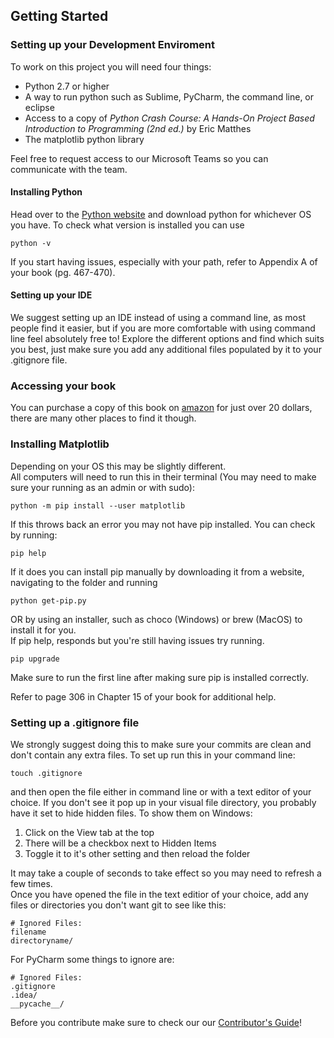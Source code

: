 ## Getting Started
### Setting up your Development Enviroment
To work on this project you will need four things:
* Python 2.7 or higher
* A way to run python such as Sublime, PyCharm, the command line, or eclipse
* Access to a copy of *Python Crash Course: A Hands-On Project Based Introduction to Programming (2nd ed.)* by Eric Matthes
* The matplotlib python library

Feel free to request access to our Microsoft Teams so you can communicate with the team.

#### Installing Python
Head over to the [Python website][python] and download python for whichever OS you have. 
To check what version is installed you can use
~~~
python -v
~~~
If you start having issues, especially with your path, refer to Appendix A of your book (pg. 467-470).  

#### Setting up your IDE
We suggest setting up an IDE instead of using a command line, as most people find it easier,
but if you are more comfortable with using command line feel absolutely free to!
Explore the different options and find which suits you best, just make sure you 
add any additional files populated by it to your .gitignore file.


### Accessing your book
You can purchase a copy of this book on [amazon][amazon] for just over 20 dollars, there are many other places to find it though.

### Installing Matplotlib
Depending on your OS this may be slightly different.<br>
All computers will need to run this in their terminal (You may need to make sure your running as an admin or with sudo):
~~~
python -m pip install --user matplotlib
~~~
If this throws back an error you may not have pip installed. You can check by running:
~~~
pip help
~~~
If it does you can install pip manually by downloading it from a website, navigating to the folder and running
~~~
python get-pip.py
~~~
OR by using an installer, such as choco (Windows) or brew (MacOS) to install it for you.<br>
If pip help, responds but you're still having issues try running.
~~~
pip upgrade
~~~
Make sure to run the first line after making sure pip is installed correctly.


Refer to page 306 in Chapter 15 of your book for additional help.

### Setting up a .gitignore file
We strongly suggest doing this to make sure your commits are clean and don't contain any extra files.
To set up run this in your command line:
~~~
touch .gitignore
~~~
and then open the file either in command line or with a text editor of your choice. 
If you don't see it pop up in your visual file directory, you probably have it set to hide hidden files.
To show them on Windows:
1. Click on the View tab at the top
2. There will be a checkbox next to Hidden Items
3. Toggle it to it's other setting and then reload the folder<br>

It may take a couple of seconds to take effect so you may need to refresh a few times.<br>
Once you have opened the file in the text editior of your choice, 
add any files or directories you don't want git to see like this:
~~~
# Ignored Files:
filename
directoryname/
~~~
For PyCharm some things to ignore are:
~~~
# Ignored Files:
.gitignore
.idea/
__pycache__/
~~~

Before you contribute make sure to check our our [Contributor's Guide][contributor-guide]!

[python]: https://www.python.org/
[amazon]: https://www.amazon.com/Python-Crash-Course-2nd-Edition/dp/1593279280/ref=pd_lpo_14_t_0/144-8328931-0355433?_encoding=UTF8&pd_rd_i=1593279280&pd_rd_r=5c2d68f9-f4d2-428f-bd9f-3f7f64a77d7a&pd_rd_w=zpqY6&pd_rd_wg=6rRaU&pf_rd_p=7b36d496-f366-4631-94d3-61b87b52511b&pf_rd_r=9H2Z7241V9KNR0TK8E5P&psc=1&refRID=9H2Z7241V9KNR0TK8E5P
[contributor-guide]: https://github.com/DataVis3/datavis/blob/master/CONTRIBUTER.md

